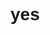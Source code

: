 # yes

<!doctype html>
<html>
    <style>
    body {
        font-family: arial, Helvetica, sans-serif;
    }
    .navbar {
        overflow: hidden;
        background-color: #333;
    }
    .navbar a {
        float:left;
        font-size:16px;
        color:white;
        text-align:center;
        padding:14px 16px;
        text-decoration:none;
    }
    .dropdown {
        float:right;
        overflow:hidden;
    }
    
    .dropdown .dropbtn {
        font-size:16px;
        border:none;
        outline:none;
        color:white;
        padding:14px 16px;
        background-color:inherit;
        font-family:inherit;
        margin:0;
        
    }
    .dropdown:hover
    .dropbtn{
        background-color:#90afff;
    }
    .navbar a:hover{
        background-color: #ff7d74;
    }
    
    .dropdown-content{
        display:none;
        position:absolute;
        background-color:#f9f9f9;
        min-width: 160px;
        box-shadow:0px 8px 16px 0px rgba(0,0,0,0.2);
        z-index:1;
    }
    .dropdown-content a {
      float: none;
      color: black;
      padding: 12px 16px;
      text-decoration: none;
      display: block;
      text-align: left;
      
    }
    .dropdown-content a:hover {
         background-color:#90afff;
         
    }
    .dropdown:hover .dropdown-content {
        display: block;
    }
    .head{
        font-size:20px;
        color:#90afff;
        text-shadow:2px 2px 4px #000000;
    } 
    </style>
    <body>
    <!--this is the start of the navbar-->
    <div class="navbar">
        <a href="#home">Home</a>
        <a href="#news">Interesting</a>
        <div class="dropdown">
            <button class="dropbtn">Projects   
                <i class="fa fa-caret-down"></i>
            </button>
            
            <div class="dropdown-content" id="myDropdown">
                <a href="#">Explorer<br>Project</a>
                <a href="#">Working<br>on it</a>
                <a href="#">classwork</a>
            </div>
        </div>
    </div>
    <center><p style="outline:none;"><a href="https://docs.google.com/drawings/d/e/2PACX-1vR4vKOtH5gtsVq4CwHanTUFlxenZ_KMVKJHi09vc1L7M_6N7k_G40DGTpjiHNgIFnph9CHkW0JVS5A4/pub?w=960&amp;h=720"> 
    here lies an important image</a></p></center>
<p> 2a. The vr reality headset is a great example of computing innovation, not only does this device of various complex algorithms and high degree software which help important people to create, visionalize, and provides an experience that no one will forgot.This computational artifact was regularly used to help Doctor practice a multitude of different surgery procedures and a test for another different software to be create such as the high definition hologram.Overall the vr headset succeed in doing it’s main function and became a product that everyone can have.

2b. For starters creating an algorithm for the gyroscope was not easy. Determining weight on a headset is not that easy you have to solve the many problem such as the sensors, the weight scale that check where your head is moving, and lastly a connection between the controller and there sensors.once you figure out this process we proceed with creating an environment that you can interact with.all of this meanwhile you are talking to different people who are also creating such environment for help and support.

2c.The most beneficial effect of the vr headset is the accessibility to create environment, scenarios, and ideas such as a building that hasn’t even been made yet by using its blueprints you can see what the house would look like and determine if you wanted to change anything.Similar another great use of the vr headset and one of the most important is the use of creating the scenario for a doctor so that they can practice with. The negative effect of the vr headset is like other devices it can be a distraction to anyone using it causing a lack of knowledge of time that can cause a great deal of problems. The next and the last problem is the possibility of lack of awareness to your surroundings that could cause accidents to be specific deaths if condition met.

2d.Well the data that my innovation uses is a combination of weighting, the field algorithm  that determines whether an object is close by to the person or far away.By inputting these condition you can create a environment that is totally interactive  with a set of values that are 1s and zeros.the data storage concern with this devices is the ability to store such data you see the vr headset is a internet linking devices like many other but this one is very vulnerable you cyber attacks currently in development to security for the headset.

2e.https://buildzap.com/best-vr-headsets-review/ 
    https://www.techviz.net/techviz-vr-software 
   https://whatis.techtarget.com/definition/VR-headset-virtual-reality-headset 

</p>
  
    

       
        </body>
        
        </html>
